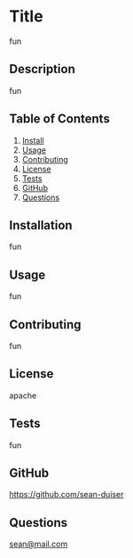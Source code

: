 
  # Title
  fun
  ## Description
  fun
  ## Table of Contents
  1. [Install](#installation)
  2. [Usage](#usage)
  3. [Contributing](#contributing)
  4. [License](#license)
  5. [Tests](#tests)
  6. [GitHub](#github)
  7. [Questions](#questions)
  ## Installation
  fun
  ## Usage
  fun
  ## Contributing
  fun
  ## License
  apache
  ## Tests
  fun
  ## GitHub
  https://github.com/sean-duiser
  ## Questions
  sean@mail.com
  